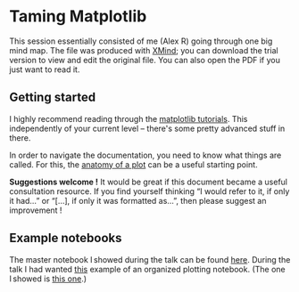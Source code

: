  
# Taming Matplotlib

This session essentially consisted of me (Alex R) going through one big mind map. The file was produced with [XMind](https://www.xmind.net/); you can download the trial version to view and edit the original file. You can also open the PDF if you just want to read it.

## Getting started

I highly recommend reading through the [matplotlib tutorials](https://matplotlib.org/tutorials/index.html). This independently of your current level – there's some pretty advanced stuff in there.

In order to navigate the documentation, you need to know what things are called. For this, the [anatomy of a plot](https://matplotlib.org/gallery/showcase/anatomy.html) can be a useful starting point.

**Suggestions welcome !** It would be great if this document became a useful consultation resource. If you find yourself thinking “I would refer to it, if only it had…” or “[…], if only it was formatted as…”, then please suggest an improvement !

## Example notebooks

The master notebook I showed during the talk can be found [here](https://github.com/mackelab/fsGIF/blob/master/containers/mesoGIF-plots_2020/Figures.ipynb). 
During the talk I had wanted [this](https://github.com/mackelab/fsGIF/blob/master/containers/mesoGIF-plots_2020/Figures_constant_input.ipynb) example of an organized plotting notebook. (The one I showed is [this one](https://github.com/mackelab/fsGIF/blob/master/containers/mesoGIF-plots_2020/Figures_hetero-model.ipynb).)
